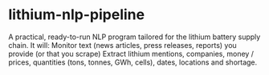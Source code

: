 # lithium-nlp-pipeline
A practical, ready-to-run NLP program tailored for the lithium battery supply chain. It will:  Monitor text (news articles, press releases, reports) you provide (or that you scrape)  Extract lithium mentions, companies, money / prices, quantities (tons, tonnes, GWh, cells), dates, locations and shortage.
